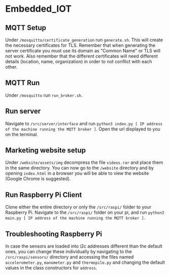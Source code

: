 # Embedded_IOT

## MQTT Setup
Under `/mosquitto/certificate_generation` run `generate.sh`. This will create the necessary certificates for TLS. Remember that when generating the server certificate you must use its domain as "Common Name" or TLS will not work. Also remember that the different certificates will need different details (location, name, organization) in order to not conflict with each other.

## MQTT Run
Under `/mosquitto` run `run_broker.sh`.

## Run server
Navigate to `/src/server/interface` and run `python3 index.py [ IP address of the machine running the MQTT broker ]`.
Open the url displayed to you on the terminal.

## Marketing website setup
Under `/website/assets/img` decompress the file `videos.rar` and place them in the same directory.
You can now go to the `/website` directory and by opening `index.html` in a browser you will be able to view the website (Google Chrome is suggested).

## Run Raspberry Pi Client
Clone either the entire directory or only the `/src/raspi/` folder to your Raspberry Pi. 
Navigate to the `/src/raspi/` folder on your pi, and run `python3 main.py [ IP address of the machine running the MQTT broker ]`.

## Troubleshooting Raspberry Pi
In case the sensors are loaded into i2c addresses different than the default ones, you can change these individually by navigating to the `/src/raspi/sensors/` directory and accessing the files named `accelerometer.py`, `manometer.py` and `thermopile.py` and changing the default values in the class constructors for `address`.
